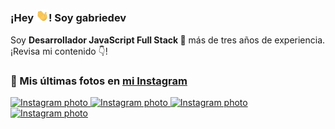 <h3>¡Hey <img src="https://raw.githubusercontent.com/ABSphreak/ABSphreak/master/gifs/Hi.gif" width="20px" decondig="async">! Soy gabriedev</h3>

<p>Soy <strong>Desarrollador JavaScript Full Stack 🚀</strong> más de tres años de experiencia.<br />¡Revisa mi contenido 👇!</p>

### 📸 Mis últimas fotos en [mi Instagram](https://instagram.com/gabrie.dev)


<a href='https://instagram.com/p/CzMY3lzxgmx' target='_blank'>
  <img width='20%' src='https://instagram.fkiv2-1.fna.fbcdn.net/v/t51.2885-15/398916226_819142863293745_2426123683154743297_n.webp?stp=dst-jpg_e35&_nc_ht=instagram.fkiv2-1.fna.fbcdn.net&_nc_cat=109&_nc_ohc=21H150nYxXUAX8VpXri&edm=APU89FABAAAA&ccb=7-5&oh=00_AfDw406SwqlEajkhZBVSwnB8pkkZ_ASR6Nt_fY9KWmIVTA&oe=65868069&_nc_sid=bc0c2c' alt='Instagram photo' />
</a>
<a href='https://instagram.com/p/CygbQv4uqxM' target='_blank'>
  <img width='20%' src='https://instagram.fkiv2-1.fna.fbcdn.net/v/t51.2885-15/391525959_236593062741789_5868561716480810596_n.webp?stp=dst-jpg_e35&_nc_ht=instagram.fkiv2-1.fna.fbcdn.net&_nc_cat=109&_nc_ohc=wl6t8iA61TkAX9vY5Df&edm=APU89FABAAAA&ccb=7-5&oh=00_AfBBcuR3StxrPyQz2Z0HNy4CIcUzaKISN4aFAutaxqJ0AA&oe=65868D25&_nc_sid=bc0c2c' alt='Instagram photo' />
</a>
<a href='https://instagram.com/p/CxTmOF6vN8M' target='_blank'>
  <img width='20%' src='https://instagram.fkiv2-1.fna.fbcdn.net/v/t51.2885-15/378565944_323878180141713_8920720304536029091_n.jpg?stp=dst-jpg_e15&_nc_ht=instagram.fkiv2-1.fna.fbcdn.net&_nc_cat=109&_nc_ohc=J4VbEs7U3MAAX_8wY6K&edm=APU89FABAAAA&ccb=7-5&oh=00_AfDz2alyRjhhW8KU44pcLthYeLf_qnaebMNRFtsoXnjEpA&oe=65857F58&_nc_sid=bc0c2c' alt='Instagram photo' />
</a>
<a href='https://instagram.com/p/CxLlYVlupp3' target='_blank'>
  <img width='20%' src='https://instagram.fkiv2-1.fna.fbcdn.net/v/t51.2885-15/377997579_196784406648750_7872949112471886655_n.webp?stp=dst-jpg_e35&_nc_ht=instagram.fkiv2-1.fna.fbcdn.net&_nc_cat=106&_nc_ohc=0puUaqes8pMAX-bryYA&edm=APU89FABAAAA&ccb=7-5&oh=00_AfDepFm0GejvyzKeTS86oVq42wvguq8VOYmgqWMY9SLbRQ&oe=6584EA5B&_nc_sid=bc0c2c' alt='Instagram photo' />
</a>

